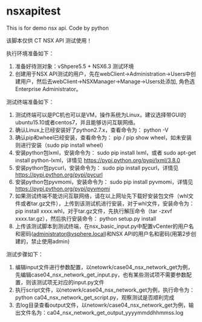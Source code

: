 # nsxapitest
This is for demo nsx api. Code by python

该脚本仅供 CT NSX API 测试使用！

执行环境准备如下：
1. 准备好待测对象：vShpere5.5 + NSX6.3 测试环境
2. 创建用于NSX API测试的用户，先在webClient->Administration->Users中创建用户，然后去webClient->NSXManager->Manage->Users处添加, 角色选Enterprise Administrator。

测试终端准备如下：
1. 测试终端可以是PC机也可以是VM，操作系统为Linux，建议选择带GUI的ubuntu15.10或者centos7，并且能够访问互联网络。
2. 确认Linux上已经安装好了python2.7.x，查看命令为： python -V
3. 确认pip和wheel已经安装，查看命令为： pip / pip show wheel，如未安装则进行安装（sudo pip install wheel）
4. 安装python包lxml，安装命令为： sudo pip install lxml，或者 sudo apt-get install python-lxml，详情见 https://pypi.python.org/pypi/lxml/3.8.0
5. 安装python包pycurl，安装命令为： sudo pip install pycurl，详情见 https://pypi.python.org/pypi/pycurl 
6. 安装python包pyvmomi，安装命令为： sudo pip install pyvmomi，详情见 https://pypi.python.org/pypi/pyvmomi
7. 如果测试终端不能访问互联网络，请在以上网址先下载好安装包文件（whl文件或者tar.gz文件），上传到该测试机进行安装，对于whl文件，安装命令为： pip install xxxx.whl，对于tar.gz文件，先执行解压命令（tar -zxvf xxxx.tar.gz），然后执行安装命令： python setup.py install
8. 上传该测试脚本到测试终端，在nsx_basic_input.py中配置vCenter的用户名和密码(administrator@vsphere.local)和NSX API的用户名和密码(用第2步创建的，禁止使用admin)

测试步骤如下：
1. 编辑input文件进行参数配置，以netowrk/case04_nsx_network_get为例，先编辑case04_nsx_network_get_input.py，也有某些测试项不需要参数配置，则该测试项无对应的input.py文件
2. 执行script文件，以netowrk/case04_nsx_network_get为例，执行命令为： python ca04_nsx_network_get_script.py，观察测试是否顺利完成
3. 去log目录查看output文件，以netowrk/case04_nsx_network_get为例，输出文件名为：ca04_nsx_network_get_output_yyyymmddhhmmss.log
